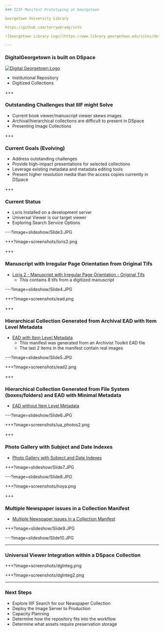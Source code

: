 ```yaml
---
### IIIF Manifest Prototyping at Georgetown

Georgetown University Library

https://github.com/terrywbrady/info

![Georgetown Library Logo](https://www.library.georgetown.edu/sites/default/files/library-logo.png)

---
```

### DigitalGeorgetown is built on DSpace

[![Digital Georgetown Logo](https://www.library.georgetown.edu/sites/default/files/dg-logo-100.png)](https://repository.library.georgetown.edu)

- Institutional Repository
- Digitized Collections

+++
### Outstanding Challenges that IIIF might Solve

- Current book viewer/manuscript viewer skews images
- Archival/hierarchical collections are difficult to present in DSpace
- Presenting Image Collections

+++
### Current Goals (Evolving)

- Address outstanding challenges
- Provide high-impact presentations for selected collections
- Leverage existing metadata and metadata editing tools
- Present higher resolution media than the access copies currently in DSpace

+++
### Current Status
- Loris Installed on a development server
- Universal Viewer is our target viewer
- Exploring Search Service Options

---?image=slideshow/Slide3.JPG

+++?image=screenshots/loris2.png

+++
### Manuscript with Irregular Page Orientation from Original Tifs
- [Loris 2 - Manuscript with Irregular Page Orientation - Original Tifs](http://universalviewer.io/uv.html?manifest=https://raw.githubusercontent.com/Georgetown-University-Libraries/testManifests/master/loris2.json)
  - This contains 8 tifs from a digitized manuscript

---?image=slideshow/Slide4.JPG

+++?image=screenshots/ead.png

+++
### Hierarchical Collection Generated from Archival EAD with Item Level Metadata

- [EAD with Item Level Metadata](http://universalviewer.io/uv.html?manifest=https://raw.githubusercontent.com/Georgetown-University-Libraries/testManifests/master/ead.json)
  - This manifest was generated from an Archivist Toolkit EAD file
  - The last 2 items in the manifest contain real images
  
---?image=slideshow/Slide5.JPG

+++?image=screenshots/ead2.png

+++
### Hierarchical Collection Generated from File System (boxes/folders) and EAD with Minimal Metadata
- [EAD without Item Level Metadata](http://universalviewer.io/uv.html?manifest=https://raw.githubusercontent.com/Georgetown-University-Libraries/testManifests/master/ead2.json)

---?image=slideshow/Slide6.JPG

+++?image=screenshots/ua_photos2.png

+++
### Photo Gallery with Subject and Date Indexes
- [Photo Gallery with Subject and Date Indexes](http://universalviewer.io/uv.html?manifest=https://raw.githubusercontent.com/Georgetown-University-Libraries/testManifests/master/ua_photos2.json)

+++?image=slideshow/Slide7.JPG

---?image=slideshow/Slide8.JPG

+++?image=screenshots/hoya.png

+++
### Multiple Newspaper issues in a Collection Manifest
- [Multiple Newspaper issues in a Collection Manifest](http://universalviewer.io/uv.html?manifest=https://raw.githubusercontent.com/Georgetown-University-Libraries/testManifests/master/hoyacoll.json)

+++?image=slideshow/Slide9.JPG

---?image=slideshow/Slide10.JPG

---
### Universal Viewer Integration within a DSpace Collection

+++?image=screenshots/dgInteg.png

+++?image=screenshots/dgInteg2.png

---
### Next Steps
- Explore IIIF Search for our Newspaper Collection
- Deploy the Image Server to Production
- Capacity Planning
- Determine how the repository fits into the workflow
- Determine what assets require preservation storage